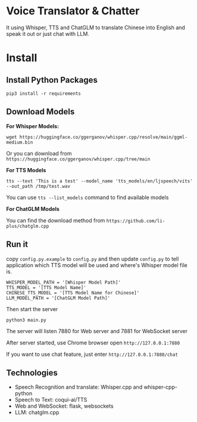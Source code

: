 # Voice Translator & Chatter

It using Whisper, TTS and ChatGLM to translate Chinese into English and speak it out or just chat with LLM.

# Install

## Install Python Packages

```
pip3 install -r requirements
```

## Download Models

**For Whisper Models:**

```
wget https://huggingface.co/ggerganov/whisper.cpp/resolve/main/ggml-medium.bin
```

Or you can download from `https://huggingface.co/ggerganov/whisper.cpp/tree/main`


**For TTS Models**

```
tts --text 'This is a test' --model_name 'tts_models/en/ljspeech/vits' --out_path /tmp/test.wav
```

You can use `tts --list_models` command to find available models

**For ChatGLM Models**

You can find the download method from `https://github.com/li-plus/chatglm.cpp`

## Run it

copy `config.py.example` to `config.py` and then update `config.py` to tell application which TTS model will be used and where's Whisper model file is.

```
WHISPER_MODEL_PATH = '[Whisper Model Path]'
TTS_MODEL = '[TTS Model Name]'
CHINESE_TTS_MODEL = '[TTS Model Name for Chinese]'
LLM_MODEL_PATH = '[ChatGLM Model Path]'
```

Then start the server

```
python3 main.py
```

The server will listen 7880 for Web server and 7881 for WebSocket server

After server started, use Chrome browser open `http://127.0.0.1:7880`

If you want to use chat feature, just enter `http://127.0.0.1:7880/chat`

## Technologies

* Speech Recognition and translate: Whisper.cpp and whisper-cpp-python
* Speech to Text: coqui-ai/TTS
* Web and WebSocket: flask, websockets
* LLM: chatglm.cpp
